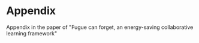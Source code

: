 # Appendix
Appendix in the paper of "Fugue can forget, an energy-saving collaborative learning framework"
